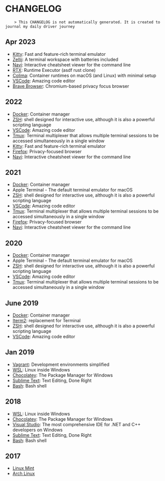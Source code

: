 # CHANGELOG

        > This CHANGELOG is not automatically generated. It is created to journal my daily driver journey

## Apr 2023

- [Kitty](https://sw.kovidgoyal.net/kitty/): Fast and feature-rich terminal emulator
- [Zellij](https://github.com/zellij-org/zellij): A terminal workspace with batteries included
- [Navi](https://github.com/denisidoro/navi): Interactive cheatsheet viewer for the command line
- [RTX](https://github.com/jdxcode/rtx): Runtime Executor (asdf rust clone)
- [Colima](https://github.com/abiosoft/colima): Container runtimes on macOS (and Linux) with minimal setup
- [VSCode](https://github.com/microsoft/vscode): Amazing code editor
- [Brave Browser](https://github.com/brave/brave-browser): Chromium-based privacy focus browser

## 2022

- [Docker](https://www.docker.com/): Container manager
- [ZSH](https://zsh.sourceforge.io/): shell designed for interactive use, although it is also a powerful scripting language
- [VSCode](https://github.com/microsoft/vscode): Amazing code editor
- [Tmux](https://github.com/tmux/tmux): Terminal multiplexer that allows multiple terminal sessions to be accessed simultaneously in a single window
- [Kitty](https://sw.kovidgoyal.net/kitty/): Fast and feature-rich terminal emulator
- [Firefox](https://www.mozilla.org/en-US/firefox/new/): Privacy-focused browser
- [Navi](https://github.com/denisidoro/navi): Interactive cheatsheet viewer for the command line

## 2021

- [Docker](https://www.docker.com/): Container manager
- Apple Terminal - The default terminal emulator for macOS
- [ZSH](https://zsh.sourceforge.io/): shell designed for interactive use, although it is also a powerful scripting language
- [VSCode](https://github.com/microsoft/vscode): Amazing code editor
- [Tmux](https://github.com/tmux/tmux): Terminal multiplexer that allows multiple terminal sessions to be accessed simultaneously in a single window
- [Firefox](https://www.mozilla.org/en-US/firefox/new/): Privacy-focused browser
- [Navi](https://github.com/denisidoro/navi): Interactive cheatsheet viewer for the command line

## 2020

- [Docker](https://www.docker.com/): Container manager
- Apple Terminal - The default terminal emulator for macOS
- [ZSH](https://zsh.sourceforge.io/): shell designed for interactive use, although it is also a powerful scripting language
- [VSCode](https://github.com/microsoft/vscode): Amazing code editor
- [Tmux](https://github.com/tmux/tmux): Terminal multiplexer that allows multiple terminal sessions to be accessed simultaneously in a single window

## June 2019

- [Docker](https://www.docker.com/): Container manager
- [Iterm2](https://iterm2.com/): replacement for Terminal
- [ZSH](https://zsh.sourceforge.io/): shell designed for interactive use, although it is also a powerful scripting language
- [VSCode](https://github.com/microsoft/vscode): Amazing code editor

## Jan 2019

- [Vagrant](https://www.vagrantup.com/): Development environments simplified
- [WSL](https://github.com/microsoft/WSL): Linux inside Windows
- [Chocolatey](https://chocolatey.org/): The Package Manager for Windows
- [Sublime Text](https://www.sublimetext.com/): Text Editing, Done Right
- [Bash](https://www.gnu.org/software/bash/): Bash shell

## 2018

- [WSL](https://github.com/microsoft/WSL): Linux inside Windows
- [Chocolatey](https://chocolatey.org/): The Package Manager for Windows
- [Visual Studio](https://visualstudio.microsoft.com/): The most comprehensive IDE for .NET and C++ developers on Windows
- [Sublime Text](https://www.sublimetext.com/): Text Editing, Done Right
- [Bash](https://www.gnu.org/software/bash/): Bash shell

## 2017

- [Linux Mint](https://linuxmint.com/)
- [Arch Linux](https://archlinux.org/)
